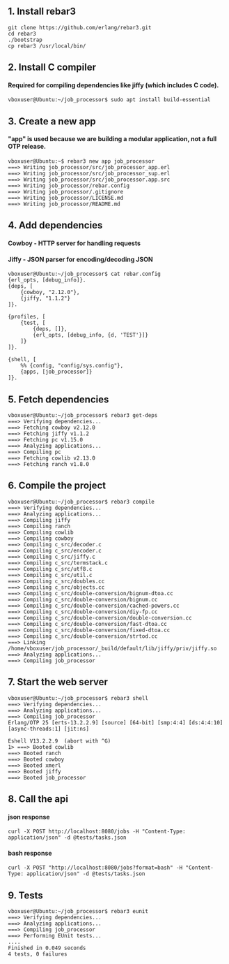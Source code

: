 ## 1. Install rebar3
```
git clone https://github.com/erlang/rebar3.git
cd rebar3
./bootstrap
cp rebar3 /usr/local/bin/
```

## 2. Install C compiler
#### Required for compiling dependencies like jiffy (which includes C code).
```
vboxuser@Ubuntu:~/job_processor$ sudo apt install build-essential
```

## 3. Create a new app
#### "app" is used because we are building a modular application, not a full OTP release.
```
vboxuser@Ubuntu:~$ rebar3 new app job_processor
===> Writing job_processor/src/job_processor_app.erl
===> Writing job_processor/src/job_processor_sup.erl
===> Writing job_processor/src/job_processor.app.src
===> Writing job_processor/rebar.config
===> Writing job_processor/.gitignore
===> Writing job_processor/LICENSE.md
===> Writing job_processor/README.md
```

## 4. Add dependencies
#### Cowboy - HTTP server for handling requests
#### Jiffy  - JSON parser for encoding/decoding JSON
```
vboxuser@Ubuntu:~/job_processor$ cat rebar.config
{erl_opts, [debug_info]}.
{deps, [
    {cowboy, "2.12.0"},
    {jiffy, "1.1.2"}
]}.

{profiles, [
    {test, [
        {deps, []},
        {erl_opts, [debug_info, {d, 'TEST'}]}
    ]}
]}.

{shell, [
    %% {config, "config/sys.config"},
    {apps, [job_processor]}
]}.
```

## 5. Fetch dependencies
```
vboxuser@Ubuntu:~/job_processor$ rebar3 get-deps
===> Verifying dependencies...
===> Fetching cowboy v2.12.0
===> Fetching jiffy v1.1.2
===> Fetching pc v1.15.0
===> Analyzing applications...
===> Compiling pc
===> Fetching cowlib v2.13.0
===> Fetching ranch v1.8.0
```

## 6. Compile the project
```
vboxuser@Ubuntu:~/job_processor$ rebar3 compile
===> Verifying dependencies...
===> Analyzing applications...
===> Compiling jiffy
===> Compiling ranch
===> Compiling cowlib
===> Compiling cowboy
===> Compiling c_src/decoder.c
===> Compiling c_src/encoder.c
===> Compiling c_src/jiffy.c
===> Compiling c_src/termstack.c
===> Compiling c_src/utf8.c
===> Compiling c_src/util.c
===> Compiling c_src/doubles.cc
===> Compiling c_src/objects.cc
===> Compiling c_src/double-conversion/bignum-dtoa.cc
===> Compiling c_src/double-conversion/bignum.cc
===> Compiling c_src/double-conversion/cached-powers.cc
===> Compiling c_src/double-conversion/diy-fp.cc
===> Compiling c_src/double-conversion/double-conversion.cc
===> Compiling c_src/double-conversion/fast-dtoa.cc
===> Compiling c_src/double-conversion/fixed-dtoa.cc
===> Compiling c_src/double-conversion/strtod.cc
===> Linking /home/vboxuser/job_processor/_build/default/lib/jiffy/priv/jiffy.so
===> Analyzing applications...
===> Compiling job_processor
```

## 7. Start the web server
```
vboxuser@Ubuntu:~/job_processor$ rebar3 shell
===> Verifying dependencies...
===> Analyzing applications...
===> Compiling job_processor
Erlang/OTP 25 [erts-13.2.2.9] [source] [64-bit] [smp:4:4] [ds:4:4:10] [async-threads:1] [jit:ns]

Eshell V13.2.2.9  (abort with ^G)
1> ===> Booted cowlib
===> Booted ranch
===> Booted cowboy
===> Booted xmerl
===> Booted jiffy
===> Booted job_processor
```

## 8. Call the api
#### json response
```
curl -X POST http://localhost:8080/jobs -H "Content-Type: application/json" -d @tests/tasks.json
```

#### bash response
```
curl -X POST "http://localhost:8080/jobs?format=bash" -H "Content-Type: application/json" -d @tests/tasks.json
```

## 9. Tests
```
vboxuser@Ubuntu:~/job_processor$ rebar3 eunit
===> Verifying dependencies...
===> Analyzing applications...
===> Compiling job_processor
===> Performing EUnit tests...
....
Finished in 0.049 seconds
4 tests, 0 failures
```
